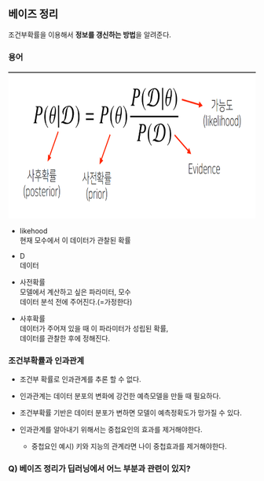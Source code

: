 ## 베이즈 정리  

조건부확률을 이용해서 **정보를 갱신하는 방법**을 알려준다.   

### 용어
<img src="https://github.com/bitwarrior1/bcaitech/blob/main/new/img/bayesian.png" width="800" height="300" />

* likehood  
현재 모수에서 이 데이터가 관찰된 확률

* D  
데이터

* 사전확률  
모델에서 계산하고 싶은 파라미터, 모수  
데이터 분석 전에 주어진다.(=가정한다)

* 사후확률  
데이터가 주어져 있을 때 이 파라미터가 성립된 확률,  
데이터를 관찰한 후에 정해진다.


### 조건부확률과 인과관계
* 조건부 확률로 인과관계를 추론 할 수 없다.

* 인과관계는 데이터 분포의 변화에 강건한 예측모델을 만들 때 필요하다.

* 조건부확률 기반은  데이터 분포가 변하면 모델이 예측정확도가 망가질 수 있다.

* 인과관계를 알아내기 위해서는 중첩요인의 효과를 제거해야한다.
  * 중첩요인
  예시) 키와 지능의 관계라면 나이 중첩효과를 제거해야한다.


### Q) 베이즈 정리가 딥러닝에서 어느 부분과 관련이 있지?
